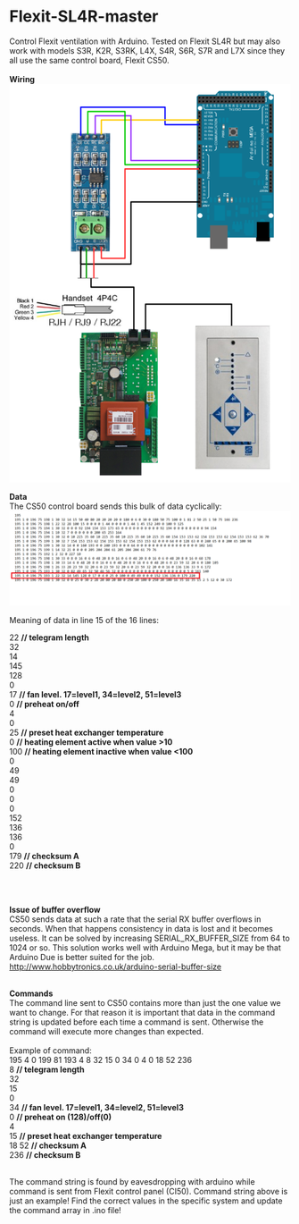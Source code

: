 # Flexit-SL4R-master
Control Flexit ventilation with Arduino. Tested on Flexit SL4R but may also work with models S3R, K2R, S3RK, L4X, S4R, S6R, S7R and L7X since they all use the same control board, Flexit CS50.
<br/><br/>
**Wiring**
<br/>
<img src="images/topology.png" >

**Data**
<br/>
The CS50 control board sends this bulk of data cyclically:
<img src="images/dataflow.png" >

Meaning of data in line 15 of the 16 lines:

22      **// telegram length** <br/>
32 <br/>
14 <br/>
145 <br/>
128 <br/>
0 <br/>
17      **// fan level. 17=level1, 34=level2, 51=level3** <br/>
0       **// preheat on/off** <br/>
4 <br/>
0 <br/>
25      **// preset heat exchanger temperature** <br/>
0       **// heating element active when value >10** <br/>
100     **// heating element inactive when value <100** <br/>
0 <br/>
49 <br/>
49 <br/>
0 <br/>
0 <br/>
0 <br/>
152 <br/>
136 <br/>
136 <br/>
0 <br/>
179     **// checksum A** <br/>
220     **// checksum B** <br/>


<br/><br/>

**Issue of buffer overflow** 
<br/>
CS50 sends data at such a rate that the serial RX buffer overflows in seconds. When that happens consistency in data is lost and it becomes useless. It can be solved by increasing SERIAL_RX_BUFFER_SIZE from 64 to 1024 or so. This solution works well with Arduino Mega, but it may be that Arduino Due is better suited for the job. 
http://www.hobbytronics.co.uk/arduino-serial-buffer-size
<br/><br/>

**Commands**
<br/>
The command line sent to CS50 contains more than just the one value we want to change. For that reason it is important that data in the command string is updated before each time a command is sent. Otherwise the command will execute more changes than expected. 
<br><br/>
Example of command:
<br>
195 4 0 199 81 193 4 8 32 15 0 34 0 4 0 18 52 236
<br>
8     **// telegram length** <br>
32 <br>
15 <br>
0 <br>
34    **// fan level. 17=level1, 34=level2, 51=level3** <br/>
0     **// preheat on (128)/off(0)** <br/>
4 <br/>
15    **// preset heat exchanger temperature** <br/>
18
52    **// checksum A** <br/>
236   **// checksum B** <br/>

<br/>
The command string is found by eavesdropping with arduino while command is sent from Flexit control panel (CI50). Command string above is just an example! Find the correct values in the specific system and update the command array in .ino file!

